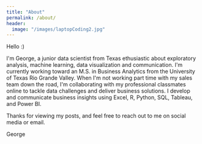 ```yaml
---
title: "About"
permalink: /about/
header:
  image: "/images/laptopCoding2.jpg"
---
```


Hello :)

I'm George, a junior data scientist from Texas ethusiastic about exploratory analysis, machine learning, data visualization and communication.  I'm currently working toward an M.S. in Business Analytics from the University of Texas Rio Grande Valley.  When I'm not working part time with my sales team down the road, I'm collaborating with my professional classmates online to tackle data challenges and deliver business solutions.  I develop and communicate business insights using Excel, R, Python, SQL, Tableau, and Power BI.

Thanks for viewing my posts, and feel free to reach out to me on social media or email.

George
